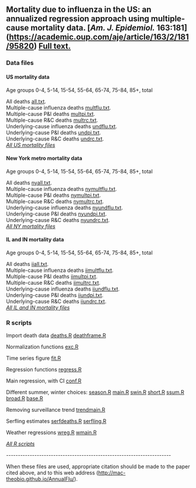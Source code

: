 ## Mortality due to influenza in the US: an annualized regression approach using multiple-cause mortality data. \[*Am. J. Epidemiol.* 163:181\](https://academic.oup.com/aje/article/163/2/181/95820) [Full text.](http://aje.oxfordjournals.org/cgi/reprint/kwj024?ijkey=CK5LPmRHPa7zKbz&keytype=ref)

### Data files

#### US mortality data

Age groups 0-4, 5-14, 15-54, 55-64, 65-74, 75-84, 85+, total

All deaths [all.txt](all.txt).  
Multiple-cause influenza deaths [multflu.txt](multflu.txt).  
Multiple-cause P\&I deaths [multpi.txt](multpi.txt).  
Multiple-cause R\&C deaths [multrc.txt](multrc.txt).  
Underlying-cause influenza deaths [undflu.txt](undflu.txt).  
Underlying-cause P\&I deaths [undpi.txt](undpi.txt).  
Underlying-cause R\&C deaths [undrc.txt](undrc.txt).  
[*All US mortality files*](death.zip)

#### New York metro mortality data

Age groups 0-4, 5-14, 15-54, 55-64, 65-74, 75-84, 85+, total

All deaths [nyall.txt](nyall.txt).  
Multiple-cause influenza deaths [nymultflu.txt](nymultflu.txt).  
Multiple-cause P\&I deaths [nymultpi.txt](nymultpi.txt).  
Multiple-cause R\&C deaths [nymultrc.txt](nymultrc.txt).  
Underlying-cause influenza deaths [nyundflu.txt](nyundflu.txt).  
Underlying-cause P\&I deaths [nyundpi.txt](nyundpi.txt).  
Underlying-cause R\&C deaths [nyundrc.txt](nyundrc.txt).  
[*All NY mortality files*](nydeath.zip)

#### IL and IN mortality data

Age groups 0-4, 5-14, 15-54, 55-64, 65-74, 75-84, 85+, total

All deaths [iiall.txt](iiall.txt).  
Multiple-cause influenza deaths [iimultflu.txt](iimultflu.txt).  
Multiple-cause P\&I deaths [iimultpi.txt](iimultpi.txt).  
Multiple-cause R\&C deaths [iimultrc.txt](iimultrc.txt).  
Underlying-cause influenza deaths [iiundflu.txt](iiundflu.txt).  
Underlying-cause P\&I deaths [iiundpi.txt](iiundpi.txt).  
Underlying-cause R\&C deaths [iiundrc.txt](iiundrc.txt).  
[*All IL and IN mortality files*](iideath.zip)

### R scripts

Import death data [deaths.R](deaths.R) [deathframe.R](deathframe.R)

Normalization functions [exc.R](exc.R)

Time series figure [fit.R](fit.R)

Regression functions [regress.R](regress.R)

Main regression, with CI [conf.R](conf.R)

Different summer, winter choices: [season.R](season.R) [main.R](main.R)
[swin.R](swin.R) [short.R](short.R) [ssum.R](ssum.R) [broad.R](broad.R)
[base.R](base.R)

Removing surveillance trend [trendmain.R](trendmain.R)

Serfling estimates [serfdeaths.R](serfdeaths.R) [serfling.R](serfling.R)

Weather regressions [wreg.R](wreg.R) [wmain.R](wmain.R)

[*All R scripts*](scripts.zip)

\----------------------------------------------------------------------

When these files are used, appropriate citation should be made to the
paper cited above, and to this web address
(http://mac-theobio.github.io/AnnualFlu/).
